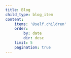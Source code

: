 ```yaml
---
title: Blog
child_type: blog_item
content:
    items: '@self.children'
    order:
        by: date
        dir: desc
    limit: 5
    pagination: true
---
```



